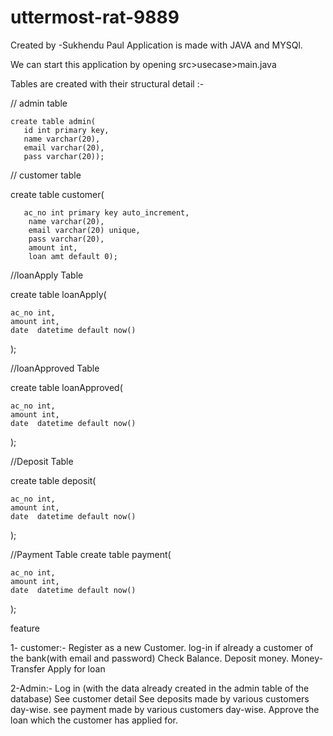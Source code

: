 # uttermost-rat-9889

Created by -Sukhendu Paul
Application is made with JAVA and MYSQl.

We can start this application by opening src>usecase>main.java

Tables are created with their structural detail :-

// admin table 

    create table admin(
       id int primary key,
       name varchar(20),
       email varchar(20),
       pass varchar(20)); 


  // customer table

   create table customer(
           
       ac_no int primary key auto_increment,
        name varchar(20),
        email varchar(20) unique,
        pass varchar(20),
        amount int,
        loan amt default 0);


//loanApply Table

  create table loanApply(

    ac_no int,
    amount int,
    date  datetime default now() 
);

//loanApproved Table

  create table loanApproved(

    ac_no int,
    amount int,
    date  datetime default now() 

);

//Deposit Table

  create table deposit(

    ac_no int,
    amount int,
    date  datetime default now() 
);

//Payment Table
  create table payment(

    ac_no int,
    amount int,
    date  datetime default now() 
);


feature

1- customer:-
Register as a new Customer.
log-in if already a customer of the bank(with email and password)
Check Balance.
Deposit money.
Money-Transfer
Apply for loan

2-Admin:-
Log in (with the data already created in the admin table of the database)
See customer detail
See deposits made by various customers day-wise.
see payment made by various customers day-wise.
Approve the loan which the customer has applied for.

